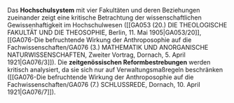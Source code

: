 
Das **Hochschulsystem** mit vier Fakultäten und deren Beziehungen zueinander zeigt eine kritische Betrachtung der wissenschaftlichen Gewissenhaftigkeit im Hochschulwesen ([[GA053 (20.) DIE THEOLOGISCHE FAKULTÄT UND DIE THEOSOPHIE, Berlin, 11. Mai 1905|GA053/20]], [[GA076-Die befruchtende Wirkung der Anthroposophie auf die Fachwissenschaften/GA076 (3.) MATHEMATIK UND ANORGANISCHE NATURWISSENSCHAFTEN, Zweiter Vortrag, Dornach, 5. April 1921|GA076/3]]). Die **zeitgenössischen Reformbestrebungen** werden kritisch analysiert, da sie sich nur auf Verwaltungsmaßregeln beschränken ([[GA076-Die befruchtende Wirkung der Anthroposophie auf die Fachwissenschaften/GA076 (7.) SCHLUSSREDE, Dornach, 10. April 1921|GA076/7]]).
